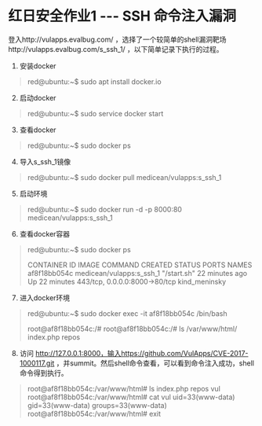 红日安全作业1 --- SSH 命令注入漏洞
===

登入http://vulapps.evalbug.com/ ，选择了一个较简单的shell漏洞靶场http://vulapps.evalbug.com/s_ssh_1/ ，以下简单记录下执行的过程。

1. 安装docker

>  red@ubuntu:~$ sudo apt install docker.io

2. 启动docker 
 
>  red@ubuntu:~$ sudo service docker start

3. 查看docker

>  red@ubuntu:~$ sudo docker ps
    
    
4. 导入s_ssh_1镜像
    
>  red@ubuntu:~$ sudo docker pull medicean/vulapps:s_ssh_1
    
5. 启动环境

>  red@ubuntu:~$ sudo docker run -d -p 8000:80 medicean/vulapps:s_ssh_1
    
6. 查看docker容器
  
>   red@ubuntu:~$ sudo docker ps
>
>   CONTAINER ID        IMAGE                      COMMAND             CREATED             STATUS              PORTS                           NAMES
>   af8f18bb054c        medicean/vulapps:s_ssh_1   "/start.sh"         22 minutes ago      Up 22 minutes       443/tcp, 0.0.0.0:8000->80/tcp   kind_meninsky


7. 进入docker环境

>   red@ubuntu:~$ sudo docker exec -it af8f18bb054c /bin/bash
>
>   root@af8f18bb054c:/# 
>   root@af8f18bb054c:/# ls /var/www/html/ 
>   index.php  repos
    
8. 访问 http://127.0.0.1:8000，输入https://github.com/VulApps/CVE-2017-1000117.git ，并summit。然后shell命令查看，可以看到命令注入成功，shell命令得到执行。

>   root@af8f18bb054c:/var/www/html# ls
>   index.php  repos  vul
>   root@af8f18bb054c:/var/www/html# cat vul 
>   uid=33(www-data) gid=33(www-data) groups=33(www-data)
>   root@af8f18bb054c:/var/www/html# exit

